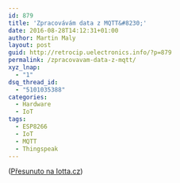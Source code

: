 ```yaml
---
id: 879
title: 'Zpracovávám data z MQTT&#8230;'
date: 2016-08-28T14:12:31+01:00
author: Martin Maly
layout: post
guid: http://retrocip.uelectronics.info/?p=879
permalink: /zpracovavam-data-z-mqtt/
xyz_lnap:
  - "1"
dsq_thread_id:
  - "5101035388"
categories:
  - Hardware
  - IoT
tags:
  - ESP8266
  - IoT
  - MQTT
  - Thingspeak
---
```

([Přesunuto na Iotta.cz](http://iotta.cz/zpracovavam-data-z-mqtt/))